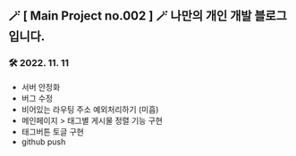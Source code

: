 ## 🪄 [ Main Project no.002 ] 🪄 나만의 개인 개발 블로그입니다.


### 🛠 2022. 11. 11
 - 서버 안정화
 - 버그 수정
 - 비어있는 라우팅 주소 예외처리하기 (미흡)
 - 메인페이지 > 태그별 게시물 정렬 기능 구현
 - 태그버튼 토글 구현
 - github push
